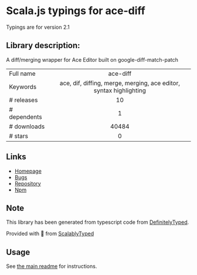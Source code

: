 
# Scala.js typings for ace-diff

Typings are for version 2.1

## Library description:
A diff/merging wrapper for Ace Editor built on google-diff-match-patch

|                    |                 |
| ------------------ | :-------------: |
| Full name          | ace-diff |
| Keywords           | ace, dif, diffing, merge, merging, ace editor, syntax highlighting |
| # releases         | 10 |
| # dependents       | 1 |
| # downloads        | 40484 |
| # stars            | 0 |

## Links
- [Homepage](https://ace-diff.github.io/ace-diff/)
- [Bugs](https://github.com/ace-diff/ace-diff/issues)
- [Repository](https://github.com/ace-diff/ace-diff)
- [Npm](https://www.npmjs.com/package/ace-diff)
    


## Note
This library has been generated from typescript code from [DefinitelyTyped](https://definitelytyped.org).

Provided with :purple_heart: from [ScalablyTyped](https://github.com/oyvindberg/ScalablyTyped)

## Usage
See [the main readme](../../readme.md) for instructions.


